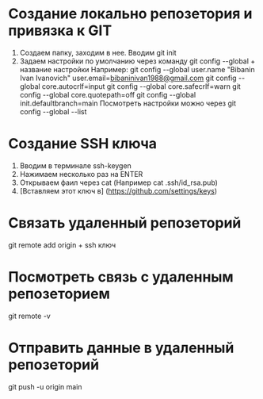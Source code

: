 # Создание локально репозетория и привязка к GIT
1. Создаем папку, заходим в нее. Вводим git init
2. Задаем настройки по умолчанию через команду git config --global + название настройки
Например: git config --global user.name "Bibanin Ivan Ivanovich"
user.email=bibaninivan1988@gmail.com
git config --global core.autocrlf=input
git config --global core.safecrlf=warn
git config --global core.quotepath=off
git config --global init.defaultbranch=main
Посмотреть настройки можно через git config --global --list
# Создание SSH ключа
1. Вводим в терминале ssh-keygen
2. Нажимаем несколько раз на ENTER
3. Открываем фаил через cat (Например cat .ssh/id_rsa.pub)
4. [Вставляем этот ключ в] (https://github.com/settings/keys)
# Связать удаленный репозеторий
git remote add origin + ssh ключ
# Посмотреть связь с удаленным репозеторием
git remote -v
# Отправить данные в удаленный репозеторий
git push -u origin main